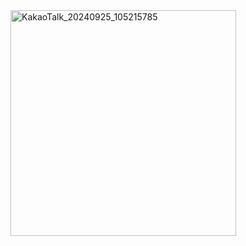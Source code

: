 <img width="361" alt="KakaoTalk_20240925_105215785" src="https://github.com/user-attachments/assets/81805a4e-a486-4043-aa1d-32ce9d6ca290">
